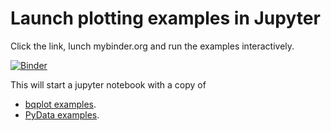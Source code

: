 # Launch plotting examples in Jupyter

Click the link, lunch mybinder.org and run the examples interactively.

[![Binder](https://mybinder.org/badge.svg)](https://mybinder.org/v2/gh/dmadeka/plot_examples/master)

This will start a jupyter notebook with a copy of

* [bqplot examples](https://github.com/bloomberg/bqplot/tree/master/examples).
* [PyData examples](https://github.com/dmadeka/PyDataNYC2017).
